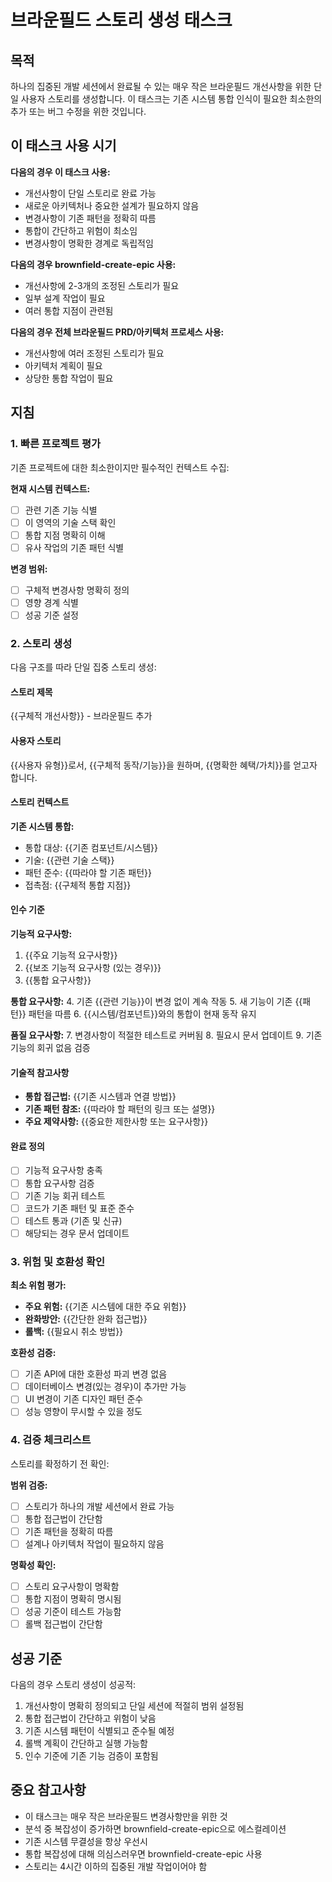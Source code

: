 <!-- Powered by BMAD™ Core -->

# 브라운필드 스토리 생성 태스크

## 목적

하나의 집중된 개발 세션에서 완료될 수 있는 매우 작은 브라운필드 개선사항을 위한 단일 사용자 스토리를 생성합니다. 이 태스크는 기존 시스템 통합 인식이 필요한 최소한의 추가 또는 버그 수정을 위한 것입니다.

## 이 태스크 사용 시기

**다음의 경우 이 태스크 사용:**

- 개선사항이 단일 스토리로 완료 가능
- 새로운 아키텍처나 중요한 설계가 필요하지 않음
- 변경사항이 기존 패턴을 정확히 따름
- 통합이 간단하고 위험이 최소임
- 변경사항이 명확한 경계로 독립적임

**다음의 경우 brownfield-create-epic 사용:**

- 개선사항에 2-3개의 조정된 스토리가 필요
- 일부 설계 작업이 필요
- 여러 통합 지점이 관련됨

**다음의 경우 전체 브라운필드 PRD/아키텍처 프로세스 사용:**

- 개선사항에 여러 조정된 스토리가 필요
- 아키텍처 계획이 필요
- 상당한 통합 작업이 필요

## 지침

### 1. 빠른 프로젝트 평가

기존 프로젝트에 대한 최소한이지만 필수적인 컨텍스트 수집:

**현재 시스템 컨텍스트:**

- [ ] 관련 기존 기능 식별
- [ ] 이 영역의 기술 스택 확인
- [ ] 통합 지점 명확히 이해
- [ ] 유사 작업의 기존 패턴 식별

**변경 범위:**

- [ ] 구체적 변경사항 명확히 정의
- [ ] 영향 경계 식별
- [ ] 성공 기준 설정

### 2. 스토리 생성

다음 구조를 따라 단일 집중 스토리 생성:

#### 스토리 제목

{{구체적 개선사항}} - 브라운필드 추가

#### 사용자 스토리

{{사용자 유형}}로서,
{{구체적 동작/기능}}을 원하며,
{{명확한 혜택/가치}}를 얻고자 합니다.

#### 스토리 컨텍스트

**기존 시스템 통합:**

- 통합 대상: {{기존 컴포넌트/시스템}}
- 기술: {{관련 기술 스택}}
- 패턴 준수: {{따라야 할 기존 패턴}}
- 접촉점: {{구체적 통합 지점}}

#### 인수 기준

**기능적 요구사항:**

1. {{주요 기능적 요구사항}}
2. {{보조 기능적 요구사항 (있는 경우)}}
3. {{통합 요구사항}}

**통합 요구사항:**
4. 기존 {{관련 기능}}이 변경 없이 계속 작동
5. 새 기능이 기존 {{패턴}} 패턴을 따름
6. {{시스템/컴포넌트}}와의 통합이 현재 동작 유지

**품질 요구사항:**
7. 변경사항이 적절한 테스트로 커버됨
8. 필요시 문서 업데이트
9. 기존 기능의 회귀 없음 검증

#### 기술적 참고사항

- **통합 접근법:** {{기존 시스템과 연결 방법}}
- **기존 패턴 참조:** {{따라야 할 패턴의 링크 또는 설명}}
- **주요 제약사항:** {{중요한 제한사항 또는 요구사항}}

#### 완료 정의

- [ ] 기능적 요구사항 충족
- [ ] 통합 요구사항 검증
- [ ] 기존 기능 회귀 테스트
- [ ] 코드가 기존 패턴 및 표준 준수
- [ ] 테스트 통과 (기존 및 신규)
- [ ] 해당되는 경우 문서 업데이트

### 3. 위험 및 호환성 확인

**최소 위험 평가:**

- **주요 위험:** {{기존 시스템에 대한 주요 위험}}
- **완화방안:** {{간단한 완화 접근법}}
- **롤백:** {{필요시 취소 방법}}

**호환성 검증:**

- [ ] 기존 API에 대한 호환성 파괴 변경 없음
- [ ] 데이터베이스 변경(있는 경우)이 추가만 가능
- [ ] UI 변경이 기존 디자인 패턴 준수
- [ ] 성능 영향이 무시할 수 있을 정도

### 4. 검증 체크리스트

스토리를 확정하기 전 확인:

**범위 검증:**

- [ ] 스토리가 하나의 개발 세션에서 완료 가능
- [ ] 통합 접근법이 간단함
- [ ] 기존 패턴을 정확히 따름
- [ ] 설계나 아키텍처 작업이 필요하지 않음

**명확성 확인:**

- [ ] 스토리 요구사항이 명확함
- [ ] 통합 지점이 명확히 명시됨
- [ ] 성공 기준이 테스트 가능함
- [ ] 롤백 접근법이 간단함

## 성공 기준

다음의 경우 스토리 생성이 성공적:

1. 개선사항이 명확히 정의되고 단일 세션에 적절히 범위 설정됨
2. 통합 접근법이 간단하고 위험이 낮음
3. 기존 시스템 패턴이 식별되고 준수될 예정
4. 롤백 계획이 간단하고 실행 가능함
5. 인수 기준에 기존 기능 검증이 포함됨

## 중요 참고사항

- 이 태스크는 매우 작은 브라운필드 변경사항만을 위한 것
- 분석 중 복잡성이 증가하면 brownfield-create-epic으로 에스컬레이션
- 기존 시스템 무결성을 항상 우선시
- 통합 복잡성에 대해 의심스러우면 brownfield-create-epic 사용
- 스토리는 4시간 이하의 집중된 개발 작업이어야 함
